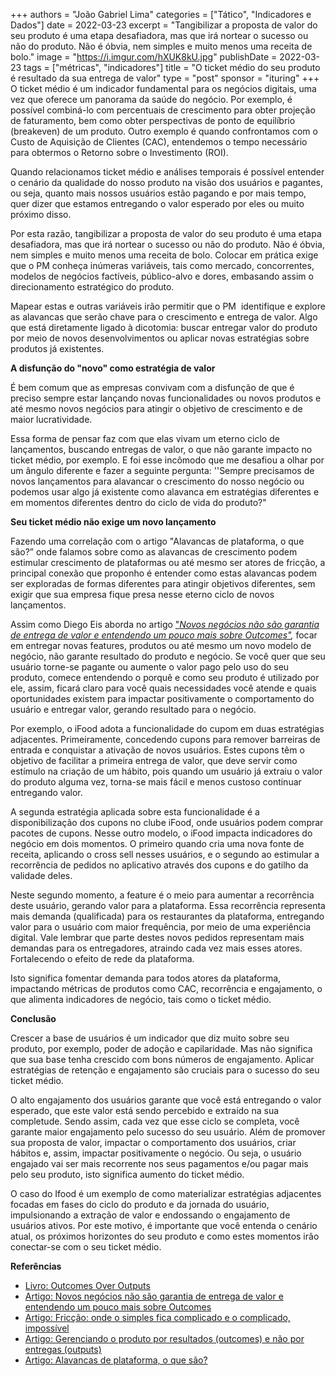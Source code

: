 +++
authors = "João Gabriel Lima"
categories = ["Tático", "Indicadores e Dados"]
date = 2022-03-23
excerpt = "Tangibilizar a proposta de valor do seu produto é uma etapa desafiadora, mas que irá nortear o sucesso ou não do produto. Não é óbvia, nem simples e muito menos uma receita de bolo."
image = "https://i.imgur.com/hXUK8kU.jpg"
publishDate = 2022-03-23
tags = ["métricas", "indicadores"]
title = "O ticket médio do seu produto é resultado da sua entrega de valor"
type = "post"
sponsor = "ituring"
+++
O ticket médio é um indicador fundamental para os negócios digitais, uma vez que oferece um panorama da saúde do negócio. Por exemplo, é possível combiná-lo com percentuais de crescimento para obter projeção de faturamento, bem como obter perspectivas de ponto de equilíbrio (breakeven) de um produto. Outro exemplo é quando confrontamos com o Custo de Aquisição de Clientes (CAC), entendemos o tempo necessário para obtermos o Retorno sobre o Investimento (ROI).

Quando relacionamos ticket médio e análises temporais é possível entender o cenário da qualidade do nosso produto na visão dos usuários e pagantes, ou seja, quanto mais nossos usuários estão pagando e por mais tempo, quer dizer que estamos entregando o valor esperado por eles ou muito próximo disso.

Por esta razão, tangibilizar a proposta de valor do seu produto é uma etapa desafiadora, mas que irá nortear o sucesso ou não do produto. Não é óbvia, nem simples e muito menos uma receita de bolo. Colocar em prática exige que o PM conheça inúmeras variáveis, tais como mercado, concorrentes, modelos de negócios factíveis, público-alvo e dores, embasando assim o direcionamento estratégico do produto. 

Mapear estas e outras variáveis irão permitir que o PM  identifique e explore as alavancas que serão chave para o crescimento e entrega de valor. Algo que está diretamente ligado à dicotomia: buscar entregar valor do produto por meio de novos desenvolvimentos ou aplicar novas estratégias sobre produtos já existentes.

**A disfunção do "novo" como estratégia de valor**

É bem comum que as empresas convivam com a disfunção de que é preciso sempre estar lançando novas funcionalidades ou novos produtos e até mesmo novos negócios para atingir o objetivo de crescimento e de maior lucratividade.

Essa forma de pensar faz com que elas vivam um eterno ciclo de lançamentos, buscando entregas de valor, o que não garante impacto no ticket médio, por exemplo. E foi esse incômodo que me desafiou a olhar por um ângulo diferente e fazer a seguinte pergunta: ''Sempre precisamos de novos lançamentos para alavancar o crescimento do nosso negócio ou podemos usar algo já existente como alavanca em estratégias diferentes e em momentos diferentes dentro do ciclo de vida do produto?" 

**Seu ticket médio não exige um novo lançamento**

Fazendo uma correlação com o artigo "Alavancas de plataforma, o que são?” onde falamos sobre como as alavancas de crescimento podem estimular crescimento de plataformas ou até mesmo ser atores de fricção, a principal conexão que proponho é entender como estas alavancas podem ser exploradas de formas diferentes para atingir objetivos diferentes, sem exigir que sua empresa fique presa nesse eterno ciclo de novos lançamentos.

Assim como Diego Eis aborda no artigo ["_Novos negócios não são garantia de entrega de valor e entendendo um pouco mais sobre Outcomes"_](https://productoversee.com/novos-negocios-nao-sao-garantia-de-entrega-de-valor-e-entendendo-um-pouco-mais-sobre-outcomes/)_,_ focar em entregar novas features, produtos ou até mesmo um novo modelo de negócio, não garante resultado do produto e negócio. Se você quer que seu usuário torne-se pagante ou aumente o valor pago pelo uso do seu produto, comece entendendo o porquê e como seu produto é utilizado por ele, assim, ficará claro para você quais necessidades você atende e quais oportunidades existem para impactar positivamente o comportamento do usuário e entregar valor, gerando resultado para o negócio.

Por exemplo, o iFood adota a funcionalidade do cupom em duas estratégias adjacentes. Primeiramente, concedendo cupons para remover barreiras de entrada e conquistar a ativação de novos usuários. Estes cupons têm o objetivo de facilitar a primeira entrega de valor, que deve servir como estímulo na criação de um hábito, pois quando um usuário já extraiu o valor do produto alguma vez, torna-se mais fácil e menos custoso continuar entregando valor.

A segunda estratégia aplicada sobre esta funcionalidade é a disponibilização dos cupons no clube iFood, onde usuários podem comprar pacotes de cupons. Nesse outro modelo, o iFood impacta indicadores do negócio em dois momentos. O primeiro quando cria uma nova fonte de receita, aplicando o cross sell nesses usuários, e o segundo ao estimular a recorrência de pedidos no aplicativo através dos cupons e do gatilho da validade deles.

Neste segundo momento, a feature é o meio para aumentar a recorrência deste usuário, gerando valor para a plataforma. Essa recorrência representa mais demanda (qualificada) para os restaurantes da plataforma, entregando valor para o usuário com maior frequência, por meio de uma experiência digital. Vale lembrar que parte destes novos pedidos representam mais demandas para os entregadores, atraindo cada vez mais esses atores. Fortalecendo o efeito de rede da plataforma.

Isto significa fomentar demanda para todos atores da plataforma, impactando métricas de produtos como CAC, recorrência e engajamento, o que alimenta indicadores de negócio, tais como o ticket médio. 

**Conclusão**

Crescer a base de usuários é um indicador que diz muito sobre seu produto, por exemplo, poder de adoção e capilaridade. Mas não significa que sua base tenha crescido com bons números de engajamento. Aplicar estratégias de retenção e engajamento são cruciais para o sucesso do seu ticket médio. 

O alto engajamento dos usuários garante que você está entregando o valor esperado, que este valor está sendo percebido e extraído na sua completude. Sendo assim, cada vez que esse ciclo se completa, você garante maior engajamento pelo sucesso do seu usuário. Além de promover sua proposta de valor, impactar o comportamento dos usuários, criar hábitos e, assim, impactar positivamente o negócio. Ou seja, o usuário engajado vai ser mais recorrente nos seus pagamentos e/ou pagar mais pelo seu produto, isto significa aumento do ticket médio.

O caso do Ifood é um exemplo de como materializar estratégias adjacentes focadas em fases do ciclo do produto e da jornada do usuário, impulsionando a extração de valor e endossando o engajamento de usuários ativos. Por este motivo, é importante que você entenda o cenário atual, os próximos horizontes do seu produto e como estes momentos irão conectar-se com o seu ticket médio.

**Referências**

* [Livro: Outcomes Over Outputs](https://www.amazon.com.br/Outcomes-Over-Output-customer-behavior-ebook/dp/B07QJ1Y8Y5?__mk_pt_BR=%C3%85M%C3%85%C5%BD%C3%95%C3%91&dchild=1&keywords=outcomes+over+output&qid=1617814531&sr=8-1&linkCode=sl1&tag=po0f2-20&linkId=e13ebd7042a0509ec483d543a54b605f&language=pt_BR&ref_=as_li_ss_tl)
* [Artigo: Novos negócios não são garantia de entrega de valor e entendendo um pouco mais sobre Outcomes](https://productoversee.com/novos-negocios-nao-sao-garantia-de-entrega-de-valor-e-entendendo-um-pouco-mais-sobre-outcomes/)
* [Artigo: Fricção: onde o simples fica complicado e o complicado, impossível](https://productoversee.com/friccao-onde-o-simples-fica-complicado-e-o-complicado-impossivel/)
* [Artigo: Gerenciando o produto por resultados (outcomes) e não por entregas (outputs)](https://productoversee.com/gerenciando-o-produto-por-resultados-outcomes-e-nao-por-entregas-outputs/)
* [Artigo: Alavancas de plataforma, o que são?](https://productoversee.com/alavancas-de-plataforma-o-que-sao/)